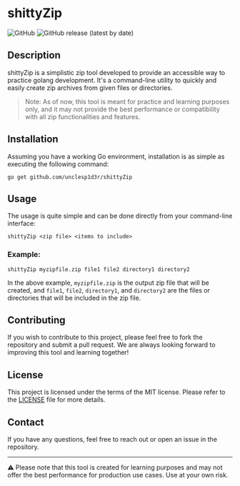 # shittyZip

![GitHub](https://img.shields.io/github/license/unclesp1d3r/shittyZip)
![GitHub release (latest by date)](https://img.shields.io/github/v/release/unclesp1d3r/shittyZip)

## Description

shittyZip is a simplistic zip tool developed to provide an accessible way to practice golang development. It's a command-line utility to quickly and easily create zip archives from given files or directories.

> Note: As of now, this tool is meant for practice and learning purposes only, and it may not provide the best performance or compatibility with all zip functionalities and features.

## Installation

Assuming you have a working Go environment, installation is as simple as executing the following command:

    go get github.com/unclesp1d3r/shittyZip

## Usage

The usage is quite simple and can be done directly from your command-line interface:

    shittyZip <zip file> <items to include>

### Example:

    shittyZip myzipfile.zip file1 file2 directory1 directory2

In the above example, `myzipfile.zip` is the output zip file that will be created, and `file1`, `file2`, `directory1`, and `directory2` are the files or directories that will be included in the zip file.

## Contributing

If you wish to contribute to this project, please feel free to fork the repository and submit a pull request. We are always looking forward to improving this tool and learning together!

## License

This project is licensed under the terms of the MIT license. Please refer to the [LICENSE](LICENSE) file for more details.

## Contact

If you have any questions, feel free to reach out or open an issue in the repository.

---

⚠️ Please note that this tool is created for learning purposes and may not offer the best performance for production use cases. Use at your own risk.
